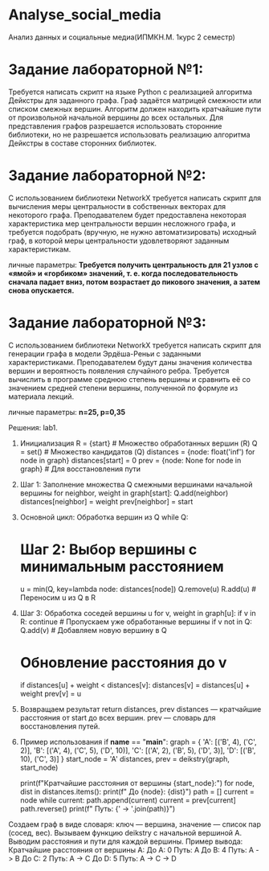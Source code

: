 # Analyse_social_media
Анализ данных и социальные медиа(ИПМКН.М. 1курс 2 семестр)

# Задание лабораторной №1: 

Требуется написать скрипт на языке Python с реализацией алгоритма Дейкстры для заданного графа. Граф задаётся матрицей смежности или списком смежных вершин. Алгоритм должен находить кратчайшие пути от произвольной начальной вершины до всех остальных. Для представления графов разрешается использовать сторонние библиотеки, но не разрешается использовать реализацию алгоритма Дейкстры в составе сторонних библиотек.

# Задание лабораторной №2:
С использованием библиотеки NetworkX требуется написать скрипт для вычисления меры центральности в собственных векторах для некоторого графа. Преподавателем будет предоставлена некоторая характеристика мер центральности вершин несложного графа, и требуется подобрать (вручную, не нужно автоматизировать) исходный граф, в которой меры центральности удовлетворяют заданным характеристикам.

личные параметры: **Требуется получить центральность для 21 узлов с «ямой» и «горбиком» значений, т. е. когда последовательность сначала падает вниз, потом возрастает до пикового значения, а затем снова опускается.**

# Задание лабораторной №3: 
С использованием библиотеки NetworkX требуется написать скрипт для генерации графа в модели Эрдёша-Реньи с заданными характеристиками. Преподавателем будут даны значения количества вершин и вероятность появления случайного ребра. Требуется вычислить в программе среднюю степень вершины и сравнить её со значением средней степени вершины, полученной по формуле из материала лекций.

личные параметры: **n=25, p=0,35**

Решения: 
lab1. 
1. Инициализация
R = {start}  # Множество обработанных вершин (R)
Q = set()    # Множество кандидатов (Q)
distances = {node: float('inf') for node in graph}
distances[start] = 0
prev = {node: None for node in graph}  # Для восстановления пути
2. Шаг 1: Заполнение множества Q смежными вершинами начальной вершины
for neighbor, weight in graph[start]:
    Q.add(neighbor)
    distances[neighbor] = weight
    prev[neighbor] = start
3. Основной цикл: Обработка вершин из Q
while Q:
    # Шаг 2: Выбор вершины с минимальным расстоянием
    u = min(Q, key=lambda node: distances[node])
    Q.remove(u)
    R.add(u)  # Переносим u из Q в R

4. Шаг 3: Обработка соседей вершины u
for v, weight in graph[u]:
    if v in R:
        continue  # Пропускаем уже обработанные вершины
    if v not in Q:
        Q.add(v)  # Добавляем новую вершину в Q
    # Обновление расстояния до v
    if distances[u] + weight < distances[v]:
        distances[v] = distances[u] + weight
        prev[v] = u
5. Возвращаем результат
return distances, prev
distances — кратчайшие расстояния от start до всех вершин.
prev — словарь для восстановления путей.
6. Пример использования
if __name__ == "__main__":
    graph = {
        'A': [('B', 4), ('C', 2)],
        'B': [('A', 4), ('C', 5), ('D', 10)],
        'C': [('A', 2), ('B', 5), ('D', 3)],
        'D': [('B', 10), ('C', 3)]
    }
    start_node = 'A'
    distances, prev = deikstry(graph, start_node)

    print(f"Кратчайшие расстояния от вершины {start_node}:")
    for node, dist in distances.items():
        print(f"  До {node}: {dist}")
        path = []
        current = node
        while current:
            path.append(current)
            current = prev[current]
        path.reverse()
        print(f"    Путь: {' -> '.join(path)}")

Создаем граф в виде словаря: ключ — вершина, значение — список пар (сосед, вес).
Вызываем функцию deikstry с начальной вершиной A.
Выводим расстояния и пути для каждой вершины.
Пример вывода:
Кратчайшие расстояния от вершины A:
  До A: 0
    Путь: A
  До B: 4
    Путь: A -> B
  До C: 2
    Путь: A -> C
  До D: 5
    Путь: A -> C -> D

